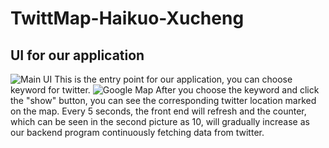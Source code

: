 # TwittMap-Haikuo-Xucheng

##	UI for our application
![Main UI](http://img.blog.csdn.net/20161025083341588)
This is the entry point for our application, you can choose keyword for twitter.
![Google Map](http://img.blog.csdn.net/20161025083510465)
After you choose the keyword and click the "show" button, you can see the corresponding twitter location marked on the map.
Every 5 seconds, the front end will refresh and the counter, which can be seen in the second picture as 10, will gradually increase as our backend program continuously fetching data from twitter.
